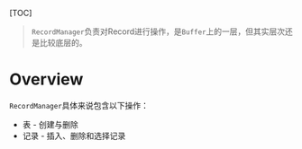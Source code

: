 [TOC]

> `RecordManager`负责对Record进行操作，是`Buffer`上的一层，但其实层次还是比较底层的。

# Overview

`RecordManager`具体来说包含以下操作：

- 表 - 创建与删除
- 记录 - 插入、删除和选择记录
